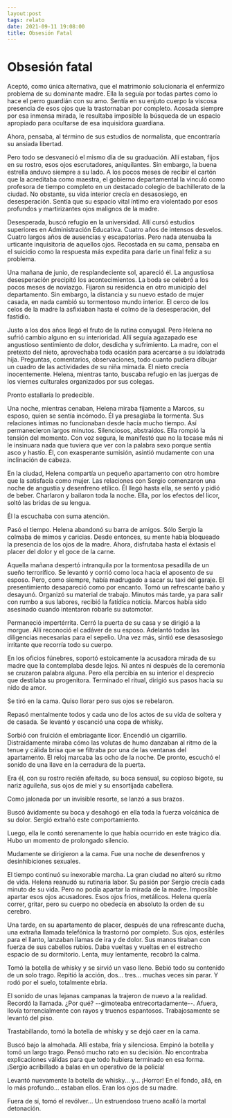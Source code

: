 ```yaml
---
layout:post
tags: relato
date: 2021-09-11 19:08:00
title: Obsesión Fatal
---
```


# Obsesión fatal

Aceptó, como única alternativa, que el matrimonio solucionaría el enfermizo problema de su dominante madre. Ella la seguía por todas partes como lo hace el perro guardián con su amo. Sentía en su enjuto cuerpo la viscosa presencia de esos ojos que la trastornaban por completo. Acosada siempre por esa inmensa mirada, le resultaba imposible la búsqueda de un espacio apropiado para ocultarse de esa inquisidora guardiana.

Ahora, pensaba, al término de sus estudios de normalista, que
encontraría su ansiada libertad.

Pero todo se desvaneció el mismo día de su graduación. Allí estaban, fijos en su rostro, esos ojos escrutadores, aniquilantes. Sin embargo, la buena estrella anduvo siempre a su lado. A los pocos meses de recibir el cartón que la acreditaba como maestra, el gobierno departamental la vinculó como profesora de tiempo completo en un destacado colegio de bachillerato de la ciudad. No obstante, su vida interior crecía en desasosiego, en desesperación. Sentía que su espacio vital íntimo era violentado por esos profundos y martirizantes ojos
malignos de la madre.

Desesperada, buscó refugio en la universidad. Allí cursó estudios superiores en Administración Educativa. Cuatro años de intensos desvelos. Cuatro largos años de ausencias y escapatorias. Pero nada atenuaba la urticante inquisitoria de aquellos ojos. Recostada en su cama, pensaba en el suicidio como la respuesta más expedita para darle un final feliz a su problema.

Una mañana de junio, de resplandeciente sol, apareció él. La angustiosa desesperación precipitó los acontecimientos. La boda se celebró a los pocos meses de noviazgo. Fijaron su residencia en otro municipio del departamento. Sin embargo, la distancia y su nuevo estado de mujer casada, en nada cambió su tormentoso mundo interior. El cerco de los celos de la madre la asfixiaban hasta el colmo de la desesperación, del fastidio.

Justo a los dos años llegó el fruto de la rutina conyugal. Pero Helena no sufrió cambio alguno en su interioridad. Allí seguía agazapado ese angustioso sentimiento de dolor, desdicha y sufrimiento. La madre, con el pretexto del nieto, aprovechaba toda ocasión para acercarse a su idolatrada hija. Preguntas, comentarios, observaciones, todo cuanto pudiera dibujar un cuadro de las actividades de su niña mimada. El nieto crecía inocentemente. Helena, mientras tanto, buscaba refugio en
las juergas de los viernes culturales organizados por sus colegas.

Pronto estallaría lo predecible.

Una noche, mientras cenaban, Helena miraba fijamente a Marcos, su esposo, quien se sentía incómodo. Él ya presagiaba la tormenta. Sus relaciones íntimas no funcionaban desde hacía mucho tiempo. Así permanecieron largos minutos. Silenciosos, abstraídos. Ella rompió la tensión del momento. Con voz segura, le manifestó que no la tocase más ni le insinuara nada que tuviera que ver con la palabra sexo porque sentía asco y hastío. Él, con exasperante sumisión, asintió mudamente con una inclinación de cabeza.

En la ciudad, Helena compartía un pequeño apartamento con otro hombre que la satisfacía como mujer. Las relaciones con Sergio comenzaron una noche de angustia y desenfreno etílico. Él llegó hasta ella, se sentó y pidió de beber. Charlaron y bailaron toda la noche. Ella, por los efectos del licor, soltó las bridas de su lengua.

Él la escuchaba con suma atención.

Pasó el tiempo. Helena abandonó su barra de amigos. Sólo Sergio la colmaba de mimos y caricias. Desde entonces, su mente había bloqueado la presencia de los ojos de la madre. Ahora, disfrutaba hasta el éxtasis el placer del dolor y el goce de la carne.

Aquella mañana despertó intranquila por la tormentosa pesadilla de un sueño terrorífico. Se levantó y corrió como loca hacia el aposento de su esposo. Pero, como siempre, había madrugado a sacar su taxi del garaje. El presentimiento desapareció como por encanto. Tomó un refrescante baño y desayunó. Organizó su material de trabajo. Minutos más tarde, ya para salir con rumbo a sus labores, recibió la fatídica noticia. Marcos había sido asesinado cuando intentaron robarle su automotor.

Permaneció impertérrita. Cerró la puerta de su casa y se dirigió a la morgue. Allí reconoció el cadáver de su esposo. Adelantó todas las diligencias necesarias para el sepelio. Una vez más, sintió ese desasosiego irritante que recorría todo su cuerpo.

En los oficios fúnebres, soportó estoicamente la acusadora mirada de su madre que la contemplaba desde lejos. Ni antes ni después de la ceremonia se cruzaron palabra alguna. Pero ella percibía en su interior el desprecio que destilaba su progenitora. Terminado el ritual, dirigió sus pasos hacia su nido de amor.

Se tiró en la cama. Quiso llorar pero sus ojos se rebelaron.

Repasó mentalmente todos y cada uno de los actos de su vida de soltera y de casada. Se levantó y escanció una copa de whisky. 

Sorbió con fruición el embriagante licor. Encendió un cigarrillo. Distraídamente miraba cómo las volutas de humo danzaban al ritmo de la tenue y cálida brisa que se filtraba por una de las ventanas del apartamento. El reloj marcaba las ocho de la noche. De pronto, escuchó el sonido de una llave
en la cerradura de la puerta.

Era él, con su rostro recién afeitado, su boca sensual, su copioso bigote, su nariz aguileña, sus ojos de miel y su ensortijada cabellera.

Como jalonada por un invisible resorte, se lanzó a sus brazos.

Buscó ávidamente su boca y desahogó en ella toda la fuerza volcánica de su dolor. Sergió extrañó este comportamiento.

Luego, ella le contó serenamente lo que había ocurrido en este trágico día. Hubo un momento de prolongado silencio.

Mudamente se dirigieron a la cama. Fue una noche de desenfrenos y desinhibiciones sexuales.

El tiempo continuó su inexorable marcha. La gran ciudad no alteró su ritmo de vida. Helena reanudó su rutinaria labor. Su pasión por Sergio crecía cada minuto de su vida. Pero no podía apartar la mirada de la madre. Imposible apartar esos ojos acusadores. Esos ojos fríos, metálicos. Helena quería correr, gritar, pero su cuerpo no obedecía en absoluto la orden de su cerebro.

Una tarde, en su apartamento de placer, después de una refrescante ducha, una extraña llamada telefónica la trastornó por completo. Sus ojos, estériles para el llanto, lanzaban llamas de ira y de dolor. Sus manos tiraban con fuerza de sus cabellos rubios. Daba vueltas y vueltas en el estrecho espacio de su dormitorio. Lenta, muy lentamente, recobró la calma.

Tomó la botella de whisky y se sirvió un vaso lleno. Bebió todo su contenido de un solo trago. Repitió la acción, dos... tres... muchas veces sin parar. Y rodó por el suelo, totalmente ebria.

El sonido de unas lejanas campanas la trajeron de nuevo a la realidad. Recordó la llamada. ¿Por qué? --gimoteaba  entrecortadamente--. Afuera, llovía torrencialmente con rayos y truenos espantosos. Trabajosamente se levantó del piso.

Trastabillando, tomó la botella de whisky y se dejó caer en la cama.

Buscó bajo la almohada. Allí estaba, fría y silenciosa. Empinó la botella y tomó un largo trago. Pensó mucho rato en su decisión. No encontraba explicaciones válidas para que todo hubiera terminado en esa forma. ¡Sergio acribillado a balas en un operativo de la policía!

Levantó nuevamente la botella de whisky... y... ¡Horror! En el fondo, allá, en lo más profundo... estaban ellos. Eran los ojos de su madre.

Fuera de sí, tomó el revólver... Un estruendoso trueno acalló la mortal detonación.
